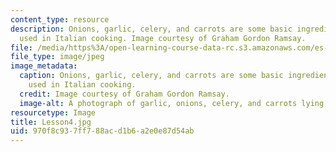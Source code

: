 ```yaml
---
content_type: resource
description: Onions, garlic, celery, and carrots are some basic ingredients that are
  used in Italian cooking. Image courtesy of Graham Gordon Ramsay.
file: /media/https%3A/open-learning-course-data-rc.s3.amazonaws.com/es-s41-speak-italian-with-your-mouth-full-spring-2012/970f8c937ff788acd1b6a2e0e87d54ab_Lesson4.jpg
file_type: image/jpeg
image_metadata:
  caption: Onions, garlic, celery, and carrots are some basic ingredients that are
    used in Italian cooking.
  credit: Image courtesy of Graham Gordon Ramsay.
  image-alt: A photograph of garlic, onions, celery, and carrots lying on a counter.
resourcetype: Image
title: Lesson4.jpg
uid: 970f8c93-7ff7-88ac-d1b6-a2e0e87d54ab
---
```

